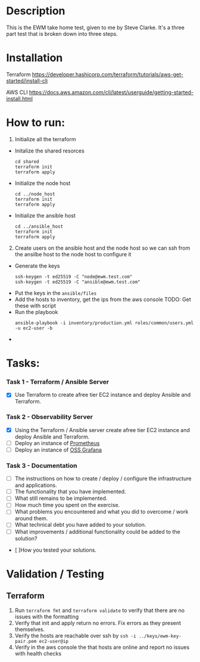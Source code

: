 # Description
This is the EWM take home test, given to me by Steve Clarke. 
It's a three part test that is broken down into three steps. 

# Installation 
Terraform
https://developer.hashicorp.com/terraform/tutorials/aws-get-started/install-cli

AWS CLI 
https://docs.aws.amazon.com/cli/latest/userguide/getting-started-install.html


# How to run:
1. Initialize all the terraform

- Initalize the shared resorces 
	```
	cd shared
	terraform init
	terraform apply
	``` 
- Initialize the node host 
	```
	cd ../node_host
	terraform init
	terraform apply
	```
- Initialize the ansible host 
	```
	cd ../ansible_host
	terraform init
	terraform apply
	```
2. Create users on the ansible host and the node host so we can ssh from the ansilbe host to the node host to configure it
- Generate the keys
  	```
	ssh-keygen -t ed25519 -C "node@ewm.test.com"
	ssh-keygen -t ed25519 -C "ansible@ewm.test.com"
   	```
- Put the keys in the ```ansible/files```
- Add the hosts to inventory, get the ips from the aws console
  	TODO: Get these with script
- Run the playbook
  	```
   	ansible-playbook -i inventory/production.yml roles/common/users.yml -u ec2-user -b
   	```
-  

# Tasks:
### Task 1 - Terraform / Ansible Server ###

- [x] Use Terraform to create afree tier EC2 instance and deploy Ansible and Terraform.

### Task 2 - Observability Server ###

- [x] Using the Terraform / Ansible server create afree tier EC2 instance and deploy Ansible and Terraform.
- [ ] Deploy an instance of [Prometheus](https://prometheus.io/download/)
- [ ] Deploy an instance of [OSS Grafana](https://grafana.com/grafana/download?pg=oss-graf&plcmt=hero-btn-1)

### Task 3 - Documentation ###

- [ ] The instructions on how to create / deploy / configure the infrastructure and applications.
- [ ] The functionality that you have implemented.
- [ ] What still remains to be implemented.
- [ ] How much time you spent on the exercise.
- [ ] What problems you encountered and what you did to overcome / work around them.
- [ ] What technical debt you have added to your solution.
- [ ] What improvements / additional functionality could be added to the solution?
- [ ]How you tested your solutions.


# Validation / Testing 
## Terraform 
1. Run `terraform fmt` and `terraform validate` to verify that there are no issues with the formatting
2. Verify that init and apply return no errors. Fix errors as they present themselves. 
3. Verify the hosts are reachable over ssh by `ssh -i ../keys/ewm-key-pair.pem ec2-user@ip`
4. Verify in the aws console the that hosts are online and report no issues with health checks 
